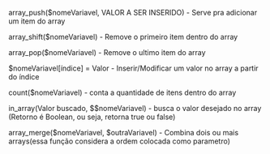 

array_push($nomeVariavel, VALOR A SER INSERIDO) - Serve pra adicionar um item do array

array_shift($nomeVariavel) - Remove o primeiro item dentro do array

array_pop($nomeVariavel) - Remove o ultimo item do array

$nomeVariavel[índice] = Valor - Inserir/Modificar um valor no array a partir do índice

count($nomeVariavel) - conta a quantidade de itens dentro do array

in_array(Valor buscado, $$nomeVariavel) - busca o valor desejado no array (Retorno é Boolean, ou seja, retorna true ou false)


array_merge($nomeVariavel, $outraVariavel) - Combina dois ou mais arrays(essa função considera a ordem colocada como parametro)